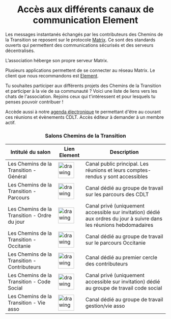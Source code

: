 # <center>Accès aux différents canaux de communication Element 

Les messages instantanés échangés par les contributeurs des Chemins de la Transition se reposent sur le protocole [Matrix](https://matrix.org/). Ce sont des standards ouverts qui permettent des communications sécurisés et des serveurs décentralisés.

L’association héberge son propre serveur Matrix. 

Plusieurs applications permettent de se connecter au réseau Matrix. Le client que nous recommandons est [Element](https://element.io/).

Tu souhaites participer aux différents projets des Chemins de la Transition et participer à la vie de sa communauté ? Voici une liste de liens vers les chats de l'association. Rejoins ceux qui t'intéressent et pour lesquels tu penses pouvoir contribuer  ! 

Accède aussi à notre [agenda électronique](https://calendar.google.com/calendar/r/month/2020/9/16?cid=ZnRxM2d0Nmhxa2cxcHV2aWIxcDFtdG9zZ2NAZ3JvdXAuY2FsZW5kYXIuZ29vZ2xlLmNvbQ) te permettant d'être au courant ces réunions et évènements CDLT. Accès éditeur à demander à un membre actif.


### <center>Salons Chemins de la Transition 


    
| Intitulé du salon                             | Lien Element                                                                                                                                                                                     | Description |
| --------------------------------------------- | ------------------------------------------------------------------------------------------------------------------------------------------------------------------------------------------------ | ----------- |
| Les Chemins de la Transition - Général        | [<img src="https://pad.lescommuns.org/uploads/upload_cf598cb48dbfa0cc9a3da4af6b2c21d7.png" alt="drawing" width="50"/>](https://app.element.io/#/room/#chemins-transition:matrix.virtual-assembly.org) | Canal public principal. Les réunions et leurs comptes-rendus y sont accessibles           |
| Les Chemins de la Transition - Parcours       | [<img src="https://pad.lescommuns.org/uploads/upload_cf598cb48dbfa0cc9a3da4af6b2c21d7.png" alt="drawing" width="50"/>](https://app.element.io/#/room/#cdlt-lieux:matrix.virtual-assembly.org)         |Canal dédié au groupe de travail sur les parcours des CDLT             |
| Les  Chemins de la Transition - Ordre du jour | [<img src="https://pad.lescommuns.org/uploads/upload_cf598cb48dbfa0cc9a3da4af6b2c21d7.png" alt="drawing" width="50"/>](https://riot.im/app/#/room/!CSzJaFDsZRJQoaKvNm:matrix.org)                     | Canal privé (uniquement accessible sur invitation) dédié aux ordres du jour à suivre dans les réunions hebdomadaires            |
| Les Chemins de la Transition - Occitanie      | [<img src="https://pad.lescommuns.org/uploads/upload_cf598cb48dbfa0cc9a3da4af6b2c21d7.png" alt="drawing" width="50"/>](https://app.element.io/#/room/#cdlt-occitanie:matrix.virtual-assembly.org)     | Canal dédié au groupe de travail sur le parcours Occitanie            |                    | Les Chemins de la Transition - Normandie      | [<img src="https://pad.lescommuns.org/uploads/upload_cf598cb48dbfa0cc9a3da4af6b2c21d7.png" alt="drawing" width="50"/>](https://app.element.io/#/room/#cdlt-normandie:matrix.virtual-assembly.org)     |            | 
| Les Chemins de la Transition - Contributeurs  | [<img src="https://pad.lescommuns.org/uploads/upload_cf598cb48dbfa0cc9a3da4af6b2c21d7.png" alt="drawing" width="50"/>](https://app.element.io/#/room/#cdlt-contributeurs:matrix.virtual-assembly.org) | Canal dédié au premier cercle des contributeurs            |
| Les Chemins de la Transition - Code Social    | [<img src="https://pad.lescommuns.org/uploads/upload_cf598cb48dbfa0cc9a3da4af6b2c21d7.png" alt="drawing" width="50"/>](https://riot.im/app/#/room/!CuBtJxKAOXGYRSymDN:matrix.org)                     |  Canal privé (uniquement accessible sur invitation) dédié au groupe de travail code social          |
| Les Chemins de la Transition - Vie asso                                              | [<img src="https://pad.lescommuns.org/uploads/upload_cf598cb48dbfa0cc9a3da4af6b2c21d7.png" alt="drawing" width="50"/>](https://app.element.io/#/room/#cdlt-vie-asso:matrix.virtual-assembly.org)                                                                                                                                                                                                 | Canal dédié au groupe de travail gestion/vie asso            |
